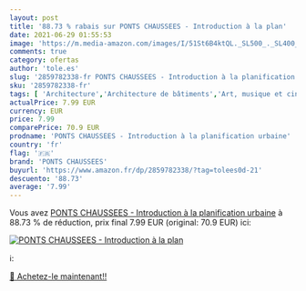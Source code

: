 ```yaml
---
layout: post
title: '88.73 % rabais sur PONTS CHAUSSEES - Introduction à la plan'
date: 2021-06-29 01:55:53
image: 'https://m.media-amazon.com/images/I/51St6B4ktQL._SL500_._SL400_.jpg'
comments: true
category: ofertas
author: 'tole.es'
slug: '2859782338-fr PONTS CHAUSSEES - Introduction à la planification urbaine'
sku: '2859782338-fr'
tags: [ 'Architecture','Architecture de bâtiments','Art, musique et cinéma','Boutiques','Bâtiments industriels','Classes prépas et grandes écoles','Custom Stores','Grandes écoles','Livres','Personnages scientifiques','Sciences, Techniques et Médecine','Urbanisme','ponts chaussees','Écoles dingénieurs','Études supérieures', ]
actualPrice: 7.99 EUR
currency: EUR
price: 7.99
comparePrice: 70.9 EUR
prodname: 'PONTS CHAUSSEES - Introduction à la planification urbaine'
country: 'fr'
flag: '🇫🇷'
brand: 'PONTS CHAUSSEES'
buyurl: 'https://www.amazon.fr/dp/2859782338/?tag=tolees0d-21'
descuento: '88.73'
average: '7.99'
---
```


Vous avez [PONTS CHAUSSEES - Introduction à la planification urbaine](https://www.amazon.fr/dp/2859782338/?tag=tolees0d-21)  à  88.73 % de réduction, prix final  7.99 EUR (original: 70.9 EUR) ici:

[![PONTS CHAUSSEES - Introduction à la plan](https://m.media-amazon.com/images/I/51St6B4ktQL._SL500_._SL400_.jpg)](https://www.amazon.fr/dp/2859782338/?tag=tolees0d-21)

ℹ️:


[🛒 Achetez-le maintenant!!](https://www.amazon.fr/dp/2859782338/?tag=tolees0d-21)
